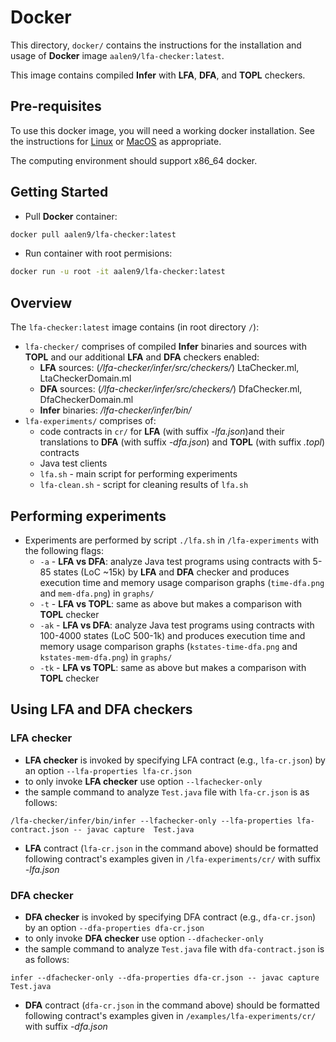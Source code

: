 # Docker

This directory, `docker/` contains the instructions for the installation and
usage of __Docker__ image `aalen9/lfa-checker:latest`. 

This image contains compiled __Infer__ with __LFA__, __DFA__, and
__TOPL__ checkers. 


## Pre-requisites

To use this docker image, you will need a working docker
installation. See the instructions for
[Linux](http://docs.docker.com/linux/step_one/) or
[MacOS](http://docs.docker.com/mac/step_one/) as appropriate.

The computing environment should support x86_64 docker. 

## Getting Started 
- Pull __Docker__ container: 
```sh 
docker pull aalen9/lfa-checker:latest
```

- Run container with root permisions: 
```sh
docker run -u root -it aalen9/lfa-checker:latest
```



## Overview 
The `lfa-checker:latest` image contains (in root directory `/`): 
- `lfa-checker/` comprises of compiled __Infer__ binaries and sources with __TOPL__ and our additional __LFA__ and __DFA__ checkers enabled: 
  - **LFA** sources: (_/lfa-checker/infer/src/checkers/_) LtaChecker.ml, LtaCheckerDomain.ml
  - **DFA** sources: (_/lfa-checker/infer/src/checkers/_) DfaChecker.ml, DfaCheckerDomain.ml 
  - **Infer** binaries: _/lfa-checker/infer/bin/_
- `lfa-experiments/` comprises of: 
  - code contracts in `cr/` for __LFA__ (with suffix _-lfa.json_)and their translations to __DFA__ (with suffix _-dfa.json_) and __TOPL__ (with suffix _.topl_) contracts 
  - Java test clients 
  - `lfa.sh` - main script for performing experiments 
  - `lfa-clean.sh` - script for cleaning results of `lfa.sh`

## Performing experiments 
- Experiments are performed by script `./lfa.sh` in `/lfa-experiments` with the following flags: 
  - `-a` - __LFA vs DFA__: analyze Java test programs using contracts with 5-85 states (LoC ~15k) by __LFA__ and __DFA__ checker and produces execution time and memory usage comparison graphs (`time-dfa.png` and `mem-dfa.png`) in `graphs/` 
  - `-t` - __LFA vs TOPL__: same as above but makes a comparison with __TOPL__ checker
  - `-ak` - __LFA vs DFA__: analyze Java test programs using contracts with 100-4000 states (LoC 500-1k) and produces execution time and memory usage comparison graphs (`kstates-time-dfa.png` and `kstates-mem-dfa.png`) in `graphs/`  
  -  `-tk` - __LFA vs TOPL__: same as above but makes a comparison with __TOPL__ checker


## Using LFA and DFA checkers 
### LFA checker 
- __LFA checker__ is invoked by specifying LFA contract (e.g., `lfa-cr.json`) by an option `--lfa-properties lfa-cr.json`
- to only invoke __LFA checker__ use option `--lfachecker-only`
- the sample command to analyze `Test.java` file with `lfa-cr.json` is as follows: 
  
`/lfa-checker/infer/bin/infer --lfachecker-only --lfa-properties lfa-contract.json -- javac capture 
Test.java`

- __LFA__ contract  (`lfa-cr.json` in the command above) should be formatted following contract's examples given in `/lfa-experiments/cr/` with suffix _-lfa.json_

### DFA checker 
- __DFA checker__ is invoked by specifying DFA contract (e.g., `dfa-cr.json`) by an option `--dfa-properties dfa-cr.json`
- to only invoke __DFA checker__ use option `--dfachecker-only`
- the sample command to analyze `Test.java` file with `dfa-contract.json` is as follows: 

`infer --dfachecker-only --dfa-properties dfa-cr.json -- javac capture 
Test.java`

- __DFA__ contract  (`dfa-cr.json` in the command above) should be formatted following contract's examples given in `/examples/lfa-experiments/cr/` with suffix _-dfa.json_